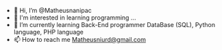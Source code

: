 - 👋 Hi, I’m @Matheusnanipac
- 👀 I'm interested in learning programming ...
- 🌱 I’m currently learning Back-End programmer DataBase (SQL), Python language, PHP language
- 📫 How to reach me Matheusniurd@gmail.com

<!---
Matheusnanipac/Matheusnanipac is a ✨ special ✨ repository because its `README.md` (this file) appears on your GitHub profile.
You can click the Preview link to take a look at your changes.
--->
